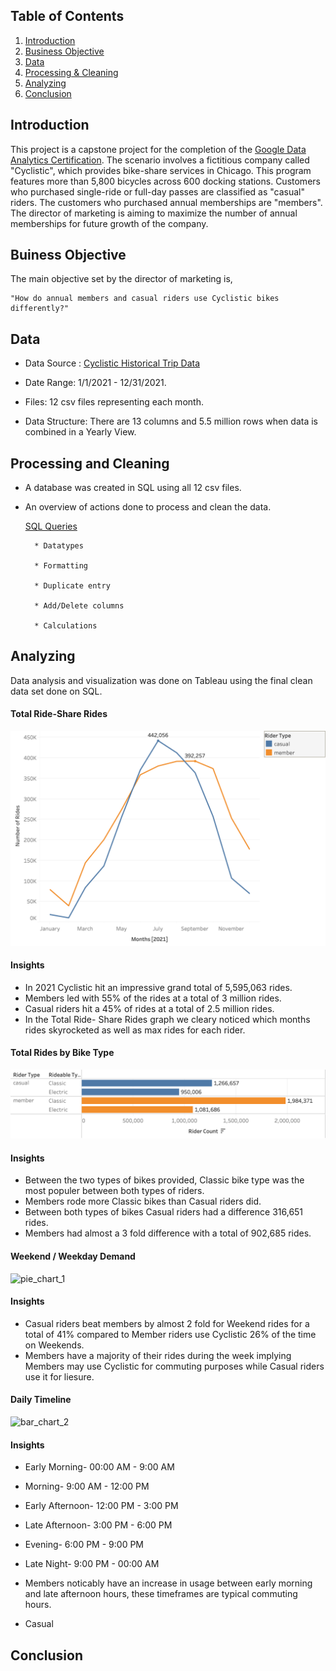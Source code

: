 ## Table of Contents

1. [Introduction](README.md#introduction)
2. [Business Objective](README.md#businessobjective)
3. [Data](README.md#Data)
4. [Processing & Cleaning](README.md#processing-and-cleaning)
5. [Analyzing](README.md#analyzing)
6. [Conclusion](README.md#conclusion)


## Introduction 

  This project is a capstone project for the completion of the [Google Data Analytics Certification](https://www.coursera.org/account/accomplishments/professional-cert/AHR8TAZNRZGJ). The scenario involves a fictitious company called "Cyclistic", which provides bike-share services in Chicago. This program features more than 5,800 bicycles across 600 docking stations. Customers who purchased single-ride or full-day passes are classified as "casual" riders. The customers who purchased annual memberships are "members". The director of marketing is aiming to maximize the number of annual memberships for future growth of the company. 
  
## Buiness Objective 

  The main objective set by the director of marketing is, 
  
    "How do annual members and casual riders use Cyclistic bikes differently?"

## Data

* Data Source : [Cyclistic Historical Trip Data](https://divvy-tripdata.s3.amazonaws.com/index.html)

* Date Range: 1/1/2021 - 12/31/2021. 

* Files: 12 csv files representing each month.

* Data Structure: There are 13 columns and 5.5 million rows when data is combined in a Yearly View. 


## Processing and Cleaning

* A database was created in SQL using all 12 csv files.
* An overview of actions done to process and clean the data. 

     [SQL Queries](https://github.com/Louismarriola/Data-Portfolio/commit/83c04905d90ebc79a944abaadeef0d0c53b7c1a3)
       
        * Datatypes

        * Formatting        
  
        * Duplicate entry 
        
        * Add/Delete columns 
        
        * Calculations

## Analyzing
 
 Data analysis and visualization was done on Tableau using the final clean data set done on SQL. 
  
 #### **Total Ride-Share Rides**
  
  ![line_chart_1](https://github.com/Louismarriola/Data-Portfolio/blob/b12aca90166b6fd6f203c4054efaf671559dd050/Ride%20Countviz.png) 
 
  #### **Insights** 
 * In 2021 Cyclistic hit an impressive grand total of 5,595,063 rides. 
 * Members led with 55% of the rides at a total of 3 million rides. 
 * Casual riders hit a 45% of rides at a total of 2.5 million rides.
 * In the Total Ride- Share Rides graph we cleary noticed which months rides skyrocketed as well as max rides for each rider.
 
 
 #### **Total Rides by Bike Type**
  
  ![bar_graph_1](https://github.com/Louismarriola/Data-Portfolio/blob/e7efa1d151a2d7c53874b74b1a4b4b3d957c69f4/Bike%20Typeviz.png) 
  
  #### **Insights** 
  * Between the two types of bikes provided, Classic bike type was the most populer between both types of riders. 
  * Members rode more Classic bikes than Casual riders did.
  * Between both types of bikes Casual riders had a difference 316,651 rides. 
  * Members had almost a 3 fold difference with a total of 902,685 rides.

 #### **Weekend / Weekday Demand**

![pie_chart_1]( Image) 

#### **Insights** 
* Casual riders beat members by almost 2 fold for Weekend rides for a total of 41% compared to Member riders use Cyclistic 26% of the time on Weekends. 
* Members have a majority of their rides during the week implying Members may use Cyclistic for commuting purposes while Casual riders use it for liesure. 

#### **Daily Timeline**

![bar_chart_2]( image ) 

#### **Insights**

* Early Morning-     00:00 AM - 9:00 AM                      
* Morning-           9:00 AM - 12:00 PM 
* Early Afternoon-   12:00 PM - 3:00 PM
* Late Afternoon-     3:00 PM - 6:00 PM 
* Evening-            6:00 PM - 9:00 PM
* Late Night-        9:00 PM - 00:00 AM 

* Members noticably have an increase in usage between early morning and late afternoon hours, these timeframes are typical commuting hours. 
* Casual 

  
  

 
 
 
 
 
 


















## Conclusion
